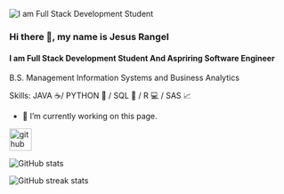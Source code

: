 
![I am Full Stack Development Student](https://arturssmirnovs.github.io/github-profile-readme-generator/images/banner.png)
### Hi there 👋, my name is Jesus Rangel
#### I am Full Stack Development Student And Aspriring Software Engineer


B.S. Management Information Systems and Business Analytics

Skills: JAVA ☕/ PYTHON 🐍 / SQL 🔑 / R 💻 / SAS 📈

- 🔭 I’m currently working on this page. 


[<img src='https://cdn.jsdelivr.net/npm/simple-icons@3.0.1/icons/github.svg' alt='github' height='40'>](https://github.com/JRomeroRangel)  

![GitHub stats](https://github-readme-stats.vercel.app/api?username=JRomeroRangel&show_icons=true)  

![GitHub streak stats](https://github-readme-streak-stats.herokuapp.com/?user=JRomeroRangel)  

